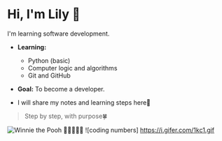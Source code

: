 # Hi, I'm Lily 👋
I'm learning software development.

- **Learning:**  
  - Python (basic)  
  - Computer logic and algorithms  
  - Git and GitHub  

- **Goal:** To become a developer. 
- I will share my notes and learning steps here💪

> Step by step, with purpose🍀

<!---
itslilydev/itslilydev is a ✨ special ✨ repository because its `README.md` (this file) appears on your GitHub profile.
You can click the Preview link to take a look at your changes.
--->



![Winnie the Pooh](https://media0.giphy.com/media/iOwMzftR9FSbm/giphy.gif?cid=6c09b952k7ltf14yh0oremfzne8pwn0juprzvs9ammek7efa&ep=v1_internal_gif_by_id&rid=giphy.gif&ct=g)
🍯🍯🍯🍯🍯
![coding numbers]
https://i.gifer.com/1kc1.gif






